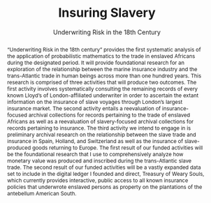 ---
pid: slave-insurance
done: true
title: Insuring Slavery
subtitle: Underwriting Risk in the 18th Century
featured: true
category: DH Seed Grant Recipient
tags:
- dataset
- data-visualization
cohort_year: '2020'
abstract: "“Underwriting Risk in the 18th century” provides the first systematic analysis
  of the application of probabilistic mathematics to the trade in enslaved Africans
  during the designated period. It will provide foundational research for an exploration
  of the relationship between the marine insurance industry and the trans-Atlantic
  trade in human beings across more than one hundred years. This research is comprised
  of three activities that will produce two outcomes. The first activity involves
  systematically consulting the remaining records of every known Lloyd’s of London-affiliated
  underwriter in order to ascertain the extant information on the insurance of slave
  voyages through London’s largest insurance market. The second activity entails a
  reevaluation of insurance-focused archival collections for records pertaining to
  the trade of enslaved Africans as well as a reevaluation of slavery-focused archival
  collections for records pertaining to insurance. The third activity we intend to
  engage in is preliminary archival research on the relationship between the slave
  trade and insurance in Spain, Holland, and Switzerland as well as the insurance
  of slave-produced goods returning to Europe. The first result of our funded activities
  will be the foundational research that I use to comprehensively analyze how monetary
  value was produced and inscribed during the trans-Atlantic slave trade. The second
  result of our funded activities will be a vastly expanded data set to include in
  the digital ledger I founded and direct, Treasury of Weary Souls, which currently
  provides interactive, public access to all known insurance policies that underwrote
  enslaved persons as property on the plantations of the antebellum American South."
limerick: "This project, our first love, that powered\nour bottom line suddenly soured\nwhen
  we lost our lucks \nof a half million bucks\nWith the PI decamping for Howard."
pis:
- ralph
local_image: slave-insurance.jpg
original_img: https://www.nyu.edu/life/information-technology/about-nyu-it/nyu-it-news/the-download/the-download-features/digital-humanities-seed-grants/jcr:content/1/par-left/nyuimage.img.1280.high.jpg/1647273514669.jpg
order: '003'
layout: project
---